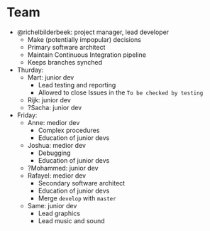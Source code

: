 # Team

 * @richelbilderbeek: project manager, lead developer
   * Make (potentially impopular) decisions
   * Primary software architect
   * Maintain Continuous Integration pipeline
   * Keeps branches synched
 * Thurday:
   * Mart: junior dev
     * Lead testing and reporting
     * Allowed to close Issues in the `To be checked by testing`
   * Rijk: junior dev
   * ?Sacha: junior dev
 * Friday:
   * Anne: medior dev
     * Complex procedures
     * Education of junior devs
   * Joshua: medior dev
     * Debugging
     * Education of junior devs
   * ?Mohammed: junior dev
   * Rafayel: medior dev
     * Secondary software architect
     * Education of junior devs
     * Merge `develop` with `master`
   * Same: junior dev
     * Lead graphics
     * Lead music and sound
